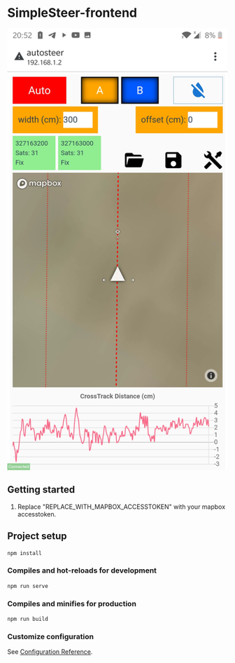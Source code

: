 # SimpleSteer-frontend
![Screenshot-1](img/screenshot-1.jpg)
## Getting started

1) Replace "REPLACE_WITH_MAPBOX_ACCESSTOKEN" with your mapbox accesstoken.



## Project setup
```
npm install
```

### Compiles and hot-reloads for development
```
npm run serve
```

### Compiles and minifies for production
```
npm run build
```

### Customize configuration
See [Configuration Reference](https://cli.vuejs.org/config/).
